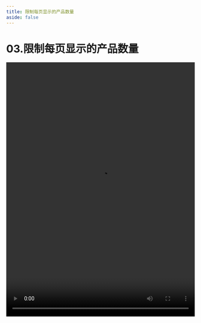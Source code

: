 ```yaml
---
title: 限制每页显示的产品数量
aside: false
---
```


# 03.限制每页显示的产品数量

<video autoplay src="http://qn.chinavanes.com/nodejs/module-21/03.限制每页显示的产品数量.mp4" controls controlsList="nodownload" width="100%" height="680"/>

